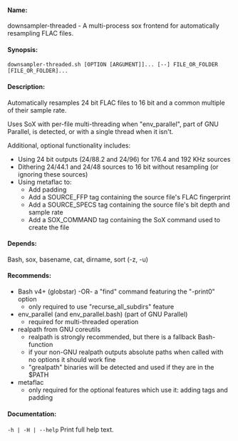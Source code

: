 #### Name:
downsampler-threaded - A multi-process sox frontend for automatically resampling FLAC files.

#### Synopsis:
`downsampler-threaded.sh [OPTION [ARGUMENT]]... [--] FILE_OR_FOLDER [FILE_OR_FOLDER]...`

#### Description:
Automatically resamples 24 bit FLAC files to 16 bit and a common multiple of their sample rate.

Uses SoX with per-file multi-threading when "env_parallel", part of GNU Parallel, is detected, or with a single thread when it isn't.

Additional, optional functionality includes:
- Using 24 bit outputs (24/88.2 and 24/96) for 176.4 and 192 KHz sources
- Dithering 24/44.1 and 24/48 sources to 16 bit without resampling (or ignoring these sources)
- Using metaflac to:
   - Add padding
   - Add a SOURCE_FFP tag containing the source file's FLAC fingerprint
   - Add a SOURCE_SPECS tag containing the source file's bit depth and sample rate
   - Add a SOX_COMMAND tag containing the SoX command used to create the file

#### Depends:
Bash, sox, basename, cat, dirname, sort (-z, -u)

#### Recommends:
- Bash v4+ (globstar) -OR- a "find" command featuring the "-print0" option
   - only required to use "recurse_all_subdirs" feature
- env_parallel (and env_parallel.bash) (part of GNU Parallel)
   - required for multi-threaded operation
- realpath from GNU coreutils
   - realpath is strongly recommended, but there is a fallback Bash-function
   - if your non-GNU realpath outputs absolute paths when called with no options it should work fine
   - "grealpath" binaries will be detected and used if they are in the $PATH
- metaflac
   - only required for the optional features which use it: adding tags and padding

#### Documentation:
`-h | -H | --help`   Print full help text.
